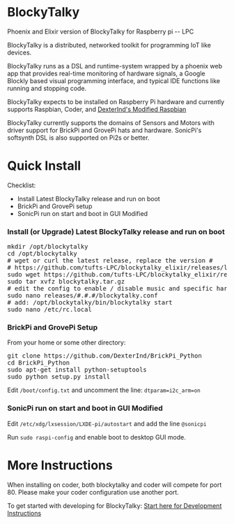 # BlockyTalky
Phoenix and Elixir version of BlockyTalky for Raspberry pi -- LPC

BlockyTalky is a distributed, networked toolkit for programming IoT like devices.

BlockyTalky runs as a DSL and runtime-system wrapped by a phoenix web app that provides real-time monitoring of hardware signals, a Google Blockly based visual programming interface, and typical IDE functions like running and stopping code.

BlockyTalky expects to be installed on Raspberry Pi hardware and currently supports Raspbian, Coder, and [DexterInd's Modified Raspbian](http://www.dexterindustries.com/BrickPi/getting-started/pi-prep/)

BlockyTalky currently supports the domains of Sensors and Motors with driver support for BrickPi and GrovePi hats and hardware. SonicPi's softsynth DSL is also supported on Pi2s or better.

# Quick Install
Checklist:
- Install Latest BlockyTalky release and run on boot
- BrickPi and GrovePi setup
- SonicPi run on start and boot in GUI Modified

### Install (or Upgrade) Latest BlockyTalky release and run on boot

<pre>
mkdir /opt/blockytalky
cd /opt/blockytalky
# wget or curl the latest release, replace the version #
# https://github.com/tufts-LPC/blockytalky_elixir/releases/latest
sudo wget https://github.com/tufts-LPC/blockytalky_elixir/releases/download/v#.#.#/blockytalky.tar.gz
sudo tar xvfz blockytalky.tar.gz
# edit the config to enable / disable music and specific hardware
sudo nano releases/#.#.#/blockytalky.conf
# add: /opt/blockytalky/bin/blockytalky start
sudo nano /etc/rc.local
</pre>

### BrickPi and GrovePi Setup
From your home or some other directory:
<pre>
git clone https://github.com/DexterInd/BrickPi_Python
cd BrickPi_Python
sudo apt-get install python-setuptools
sudo python setup.py install
</pre>

Edit `/boot/config.txt` and uncomment the line: `dtparam=i2c_arm=on`

### SonicPi run on start and boot in GUI Modified

Edit `/etc/xdg/lxsession/LXDE-pi/autostart` and add the line `@sonicpi`

Run `sudo raspi-config` and enable boot to desktop GUI mode.


# More Instructions
When installing on coder, both blockytalky and coder will compete for port 80. Please make your coder configuration use another port.

To get started with developing for BlockyTalky:
[Start here for Development Instructions](https://github.com/tufts-LPC/blockytalky_elixir/wiki/Getting-Started-for-Developers)
